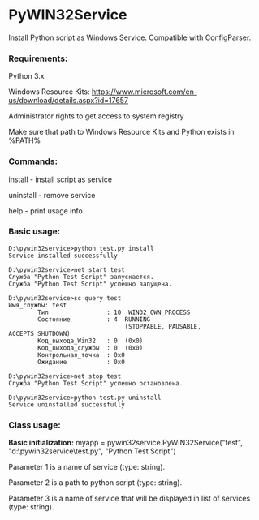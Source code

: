 # PyWIN32Service
Install Python script as Windows Service. Compatible with ConfigParser.

### Requirements:
Python 3.x

Windows Resource Kits: https://www.microsoft.com/en-us/download/details.aspx?id=17657

Administrator rights to get access to system registry

Make sure that path to Windows Resource Kits and Python exists in %PATH%

### Commands:
install - install script as service

uninstall - remove service

help - print usage info

### Basic usage:
```
D:\pywin32service>python test.py install
Service installed successfully

D:\pywin32service>net start test
Служба "Python Test Script" запускается.
Служба "Python Test Script" успешно запущена.

D:\pywin32service>sc query test
Имя_службы: test
        Тип                : 10  WIN32_OWN_PROCESS
        Состояние          : 4  RUNNING
                                (STOPPABLE, PAUSABLE, ACCEPTS_SHUTDOWN)
        Код_выхода_Win32   : 0  (0x0)
        Код_выхода_службы  : 0  (0x0)
        Контрольная_точка  : 0x0
        Ожидание           : 0x0

D:\pywin32service>net stop test
Служба "Python Test Script" успешно остановлена.

D:\pywin32service>python test.py uninstall
Service uninstalled successfully
```

### Class usage:
**Basic initialization:** myapp = pywin32service.PyWIN32Service("test", "d:\\pywin32service\\test.py", "Python Test Script")

Parameter 1 is a name of service (type: string).

Parameter 2 is a path to python script (type: string).

Parameter 3 is a name of service that will be displayed in list of services (type: string).

